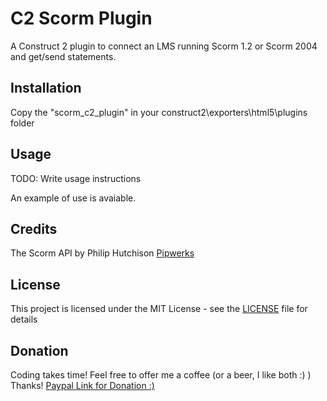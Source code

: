 # C2 Scorm Plugin

A Construct 2 plugin to connect an LMS running Scorm 1.2 or Scorm 2004 and get/send statements.

## Installation

Copy the "scorm_c2_plugin" in your construct2\exporters\html5\plugins folder

## Usage

TODO: Write usage instructions

An example of use is avaiable.

## Credits

The Scorm API by Philip Hutchison [Pipwerks](https://github.com/pipwerks/scorm-api-wrapper)

## License

This project is licensed under the MIT License - see the [LICENSE](LICENSE) file for details

## Donation

Coding takes time! Feel free to offer me a coffee (or a beer, I like both :) )
Thanks!
[Paypal Link for Donation :)](https://www.paypal.com/cgi-bin/webscr?cmd=_s-xclick&hosted_button_id=7AKR7XEE34ESC)
